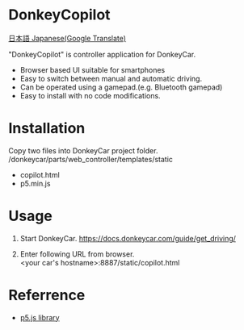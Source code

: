 # DonkeyCopilot
[日本語 Japanese(Google Translate)](https://github-com.translate.goog/covao/DonkeyCopilot/blob/main/README.md?)

"DonkeyCopilot" is controller application for DonkeyCar. 
- Browser based UI suitable for smartphones
- Easy to switch between manual and automatic driving.
- Can be operated using a gamepad.(e.g. Bluetooth gamepad)
- Easy to install with no code modifications.

# Installation
Copy two files into DonkeyCar project folder.  
/donkeycar/parts/web_controller/templates/static
- copilot.html
- p5.min.js

# Usage
1. Start DonkeyCar.
https://docs.donkeycar.com/guide/get_driving/

2. Enter following URL from browser.  
<your car's hostname>:8887/static/copilot.html

# Referrence
- [p5.js library](https://p5js.org/download/)
